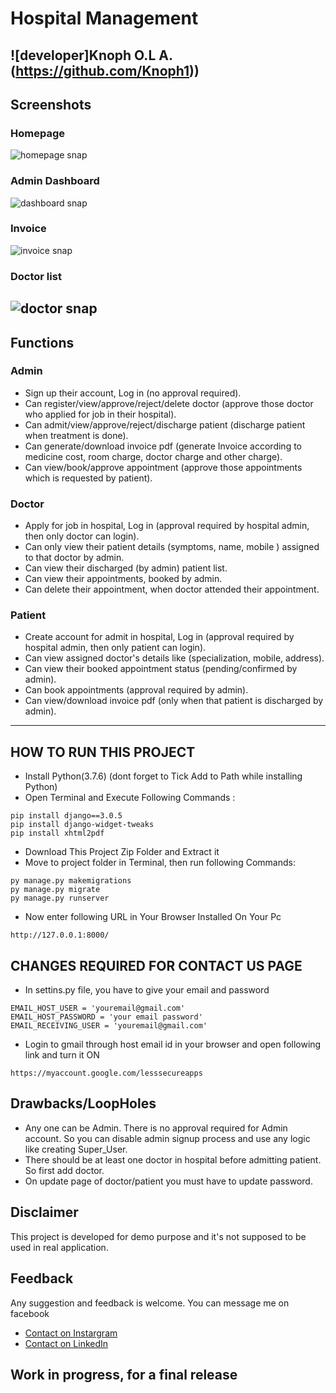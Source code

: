 # Hospital Management
![developer]Knoph O.L A.(https://github.com/Knoph1))
---
## Screenshots
### Homepage
![homepage snap](https://github.com/Knoph1/hospitalmanagement/blob/master/static/screenshots/homepage.png?raw=true)
### Admin Dashboard
![dashboard snap](https://github.com/Knoph1/hospitalmanagement/blob/master/static/screenshots/admin_dashboard.png?raw=true)
### Invoice
![invoice snap](https://github.com/Knoph1/hospitalmanagement/blob/master/static/screenshots/invoice.png?raw=true)
### Doctor list
![doctor snap](https://github.com/Knoph1/hospitalmanagement/blob/master/static/screenshots/admin_doctor.png?raw=true)
---
## Functions
### Admin
- Sign up their account, Log in (no approval required).
- Can register/view/approve/reject/delete doctor (approve those doctor who applied for job in their hospital).
- Can admit/view/approve/reject/discharge patient (discharge patient when treatment is done).
- Can generate/download invoice pdf (generate Invoice according to medicine cost, room charge, doctor charge and other charge).
- Can view/book/approve appointment (approve those appointments which is requested by patient).

### Doctor
- Apply for job in hospital, Log in (approval required by hospital admin, then only doctor can login).
- Can only view their patient details (symptoms, name, mobile ) assigned to that doctor by admin.
- Can view their discharged (by admin) patient list.
- Can view their appointments, booked by admin.
- Can delete their appointment, when doctor attended their appointment.

### Patient
- Create account for admit in hospital, Log in (approval required by hospital admin, then only patient can login).
- Can view assigned doctor's details like (specialization, mobile, address).
- Can view their booked appointment status (pending/confirmed by admin).
- Can book appointments (approval required by admin).
- Can view/download invoice pdf (only when that patient is discharged by admin).

---

## HOW TO RUN THIS PROJECT
- Install Python(3.7.6) (dont forget to Tick Add to Path while installing Python)
- Open Terminal and Execute Following Commands :
```
pip install django==3.0.5
pip install django-widget-tweaks
pip install xhtml2pdf
```
- Download This Project Zip Folder and Extract it
- Move to project folder in Terminal, then run following Commands:
```
py manage.py makemigrations
py manage.py migrate
py manage.py runserver
```
- Now enter following URL in Your Browser Installed On Your Pc
```
http://127.0.0.1:8000/
```

## CHANGES REQUIRED FOR CONTACT US PAGE
- In settins.py file, you have to give your email and password
```
EMAIL_HOST_USER = 'youremail@gmail.com'
EMAIL_HOST_PASSWORD = 'your email password'
EMAIL_RECEIVING_USER = 'youremail@gmail.com'
```
- Login to gmail through host email id in your browser and open following link and turn it ON
```
https://myaccount.google.com/lesssecureapps
```
## Drawbacks/LoopHoles
- Any one can be Admin. There is no approval required for Admin account. So you can disable admin signup process and use any logic like creating Super_User.
- There should be at least one doctor in hospital before admitting patient. So first add doctor.
- On update page of doctor/patient you must have to update password.

## Disclaimer
This project is developed for demo purpose and it's not supposed to be used in real application.

## Feedback
Any suggestion and feedback is welcome. You can message me on facebook
- [Contact on Instargram](https://www.instagram.com/knoph_ol_a)
- [Contact on LinkedIn](https://www.linkedin.com/in/knoph-ayieko-83464918a)

## Work in progress, for a final release
